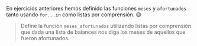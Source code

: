 En ejercicios anteriores hemos definido las funciones `meses` y `afortunados` tanto usando `for...in` como listas por comprensión. :wink:

> Define la función `meses_afortunados` utilizando listas por comprensión que dada una lista de balances nos diga los meses de aquellos que fueron afortunados.

